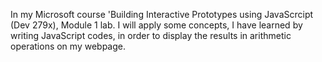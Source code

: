 In my Microsoft course 'Building Interactive Prototypes using JavaScrcipt (Dev 279x), Module 1 lab. I will apply some concepts, I have learned by writing JavaScript codes, in order to display the results in arithmetic operations on  my webpage.